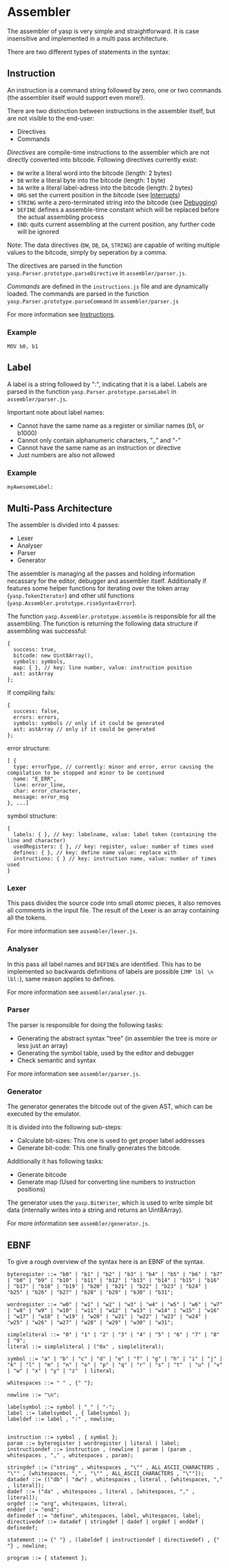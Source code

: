 # Assembler
The assembler of yasp is very simple and straightforward. It is case insensitive and implemented in a multi pass architecture.

There are two different types of statements in the syntax:

## Instruction
An instruction is a command string followed by zero, one or two commands (the assembler itself would support even more!).

There are two distinction between instructions in the assembler itself, but are not visible to the end-user:
* Directives
* Commands

*Directives* are compile-time instructions to the assembler which are not directly converted into bitcode. Following directives currently exist:
* `DW` write a literal word into the bitcode (length: 2 bytes)
* `DB` write a literal byte into the bitcode (length: 1 byte)
* `DA` write a literal label-adress into the bitcode (length: 2 bytes)
* `ORG` set the current position in the bitcode (see [Interrupts](#interrupts))
* `STRING` write a zero-terminated string into the bitcode (see [Debugging](#debugging))
* `DEFINE` defines a assemble-time constant which will be replaced before the actual assembling process 
* `END`: quits current assembling at the current position, any further code will be ignored

Note: The data directives (`DW`, `DB`, `DA`, `STRING`) are capable of writing multiple values to the bitcode, simply by seperation by a comma.

The directives are parsed in the function `yasp.Parser.prototype.parseDirective` in `assembler/parser.js`.

*Commands* are defined in the `instructions.js` file and are dynamically loaded. The commands are parsed in the function `yasp.Parser.prototype.parseCommand` in `assembler/parser.js`

For more information see [Instructions](#instructions).
### Example
```
MOV b0, b1
```

## Label
A label is a string followed by ":", indicating that it is a label. Labels are parsed in the function `yasp.Parser.prototype.parseLabel` in `assembler/parser.js`.

Important note about label names:
* Cannot have the same name as a register or similiar names (b1, or b1000)
* Cannot only contain alphanumeric characters, "_" and "-"
* Cannot have the same name as an instruction or directive
* Just numbers are also not allowed

### Example
```
myAwesomeLabel:
```

## Multi-Pass Architecture
The assembler is divided into 4 passes:
* Lexer
* Analyser
* Parser
* Generator

The assembler is managing all the passes and holding information necassary for the editor, debugger and assembler itself. Additionally if features some helper functions for iterating over the token array (`yasp.TokenIterator`) and other util functions (`yasp.Assembler.prototype.riseSyntaxError`).

The function `yasp.Assembler.prototype.assemble` is responsible for all the assembling. The function is returning the following data structure if assembling was successful:
```
{
  success: true,
  bitcode: new Uint8Array(),
  symbols: symbols,
  map: { }, // key: line number, value: instruction position
  ast: astArray
};
```

If compiling fails:
```
{
  success: false,
  errors: errors,
  symbols: symbols // only if it could be generated
  ast: astArray // only if it could be generated
};
```

error structure:
```
[ {
  type: errorType, // currently: minor and error, error causing the compilation to be stopped and minor to be continued
  name: "E_ERR",
  line: error_line,
  char: error_character,
  message: error_msg
}, ...]
```

symbol structure:
```
{
  labels: { }, // key: labelname, value: label token (containing the line and character)
  usedRegisters: { }, // key: register, value: number of times used
  defines: { }, // key: define name value: replace with
  instructions: { } // key: instruction name, value: number of times used
}
```

### Lexer
This pass divides the source code into small *atomic* pieces, it also removes all comments in the input file. The result of the Lexer is an array containing all the tokens.

For more information see `assembler/lexer.js`.

### Analyser
In this pass all label names and `DEFINE`s are identified. This has to be implemented so backwards definitions of labels are possible (`JMP lbl \n lbl:`), same reason applies to defines.

For more information see `assembler/analyser.js`.

### Parser
The parser is responsible for doing the following tasks:
* Generating the abstract syntax "tree" (in assembler the tree is more or less just an array)
* Generating the symbol table, used by the editor and debugger
* Check semantic and syntax

For more information see `assembler/parser.js`.

### Generator
The generator generates the bitcode out of the given AST, which can be executed by the emulator.

It is divided into the following sub-steps:
* Calculate bit-sizes: This one is used to get proper label addresses
* Generate bit-code: This one finally generates the bitcode.

Additionally it has following tasks:
* Generate bitcode
* Generate map (Used for converting line numbers to instruction positions)


The generator uses the `yasp.BitWriter`, which is used to write simple bit data (internally writes into a string and returns an Uint8Array).

For more information see `assembler/generator.js`.

## EBNF
To give a rough overview of the syntax here is an EBNF of the syntax.
```
byteregister ::= "b0" | "b1" | "b2" | "b3" | "b4" | "b5" | "b6" | "b7" | "b8" | "b9" | "b10" | "b11" | "b12" | "b13" | "b14" | "b15" | "b16" | "b17" | "b18" | "b19" | "b20" | "b21" | "b22" | "b23" | "b24" | "b25" | "b26" | "b27" | "b28" | "b29" | "b30" | "b31";

wordregister ::= "w0" | "w1" | "w2" | "w3" | "w4" | "w5" | "w6" | "w7" | "w8" | "w9" | "w10" | "w11" | "w12" | "w13" | "w14" | "w15" | "w16" | "w17" | "w18" | "w19" | "w20" | "w21" | "w22" | "w23" | "w24" | "w25" | "w26" | "w27" | "w28" | "w29" | "w30" | "w31";

simpleliteral ::= "0" | "1" | "2" | "3" | "4" | "5" | "6" | "7" | "8" | "9";
literal ::= simpleliteral | ("0x" , simpleliteral);

symbol ::= "a" | "b" | "c" | "d" | "e" | "f" | "g" | "h" | "i" | "j" | "k" | "l" | "m" | "n" | "o" | "p" | "q" | "r" | "s" | "t"  | "u" | "v" | "w" | "x" | "y" | "z"  | literal;

whitespaces ::= " " , {" "};

newline ::= "\n";

labelsymbol ::= symbol | "_" | "-";
label ::= labelsymbol , { labelsymbol };
labeldef ::= label , ":" , newline;


instruction ::= symbol , { symbol };
param ::= byteregister | wordregister | literal | label;
instructiondef ::= instruction , (newline | param | (param , whitespaces , "," , whitespaces , param);

stringdef ::= ("string" , whitespaces , "\"" , ALL_ASCII_CHARACTERS , "\"" , [whitespaces, "," , "\"" , ALL_ASCII_CHARACTERS , "\""]);
datadef ::= (("db" | "dw") , whitespaces , literal , [whitespaces, "," , literal]);
dadef ::= ("da" , whitespaces , literal , [whitespaces, "," , literal]);
orgdef ::= "org", whitespaces, literal;
enddef ::= "end";
definedef ::= "define", whitespaces, label, whitespaces, label;
directivedef ::= datadef | stringdef | dadef | orgdef | enddef | definedef;

statement ::= {" "} , (labeldef | instructiondef | directivedef) , {" "} , newline;

program ::= { statement };

```
